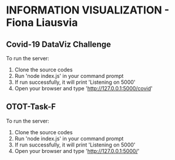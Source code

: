 # INFORMATION VISUALIZATION - Fiona Liausvia 

## Covid-19 DataViz Challenge

To run the server:
1. Clone the source codes   
2. Run 'node index.js' in your command prompt
3. If run successfully, it will print 'Listening on 5000'
4. Open your browser and type 'http://127.0.0.1:5000/covid' 

## OTOT-Task-F

To run the server:
1. Clone the source codes   
2. Run 'node index.js' in your command prompt
3. If run successfully, it will print 'Listening on 5000'
4. Open your browser and type 'http://127.0.0.1:5000/' 

